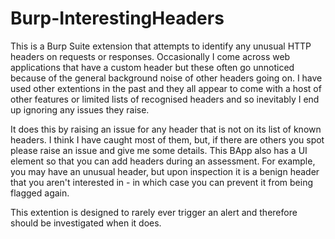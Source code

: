 # Burp-InterestingHeaders

This is a Burp Suite extension that attempts to identify any unusual HTTP headers on requests or responses.  Occasionally I come across web applications that have a custom header but these often go unnoticed because of the general background noise of other headers going on.  I have used other extentions in the past and they all appear to come with a host of other features or limited lists of recognised headers and so inevitably I end up ignoring any issues they raise.

It does this by raising an issue for any header that is not on its list of known headers.  I think I have caught most of them, but, if there are others you spot please raise an issue and give me some details.  This BApp also has a UI element so that you can add headers during an assessment.  For example, you may have an unusual header, but upon inspection it is a benign header that you aren't interested in - in which case you can prevent it from being flagged again.

This extention is designed to rarely ever trigger an alert and therefore should be investigated when it does.
